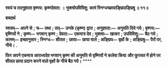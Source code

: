 **स्वयं च तदनुज्ञाता वृष्णय: कृष्णदेवता: ।** **भुक्त्वोपविविशु: कामं स्निग्धच्छायाङ्घ्रिपाङ्घ्रिषु ॥ ११॥** 

**शब्दार्थ** 

**स्वयम्—** **अपने से** **; च—** **तथा** **; तत्—** **उनके (कृष्ण) द्वारा** **; अनुज्ञाता:—** **अनुमति दिये गये** **; वृष्णय:—** **वृष्णियों ने** **; कृष्ण—** **भगवान् कृष्ण** **; देवता:—** **एकमात्र देव** **; भुक्त्वा—** **खाकर** **; उपविविशु:—** **बैठ गये** **; कामम्—** **इच्छानुसार** **; स्निग्ध—** **शीतल** **;** **छाया—** **छाया वाले** **; अङ्घ्रिप—** **वृक्षों के** **; अङ्घ्रिषु—** **पैरों पर, नीचे।** **.** 

**फिर अपने एकमात्र आराध्यदेव भगवान् कृष्ण की अनुमति से वृष्णियों ने कलेवा किया** **और फुरसत में होने पर शीतल छाया प्रदान करने वाले वृक्षों के नीचे बैठ गये।** **** 